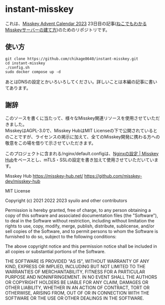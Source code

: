 # instant-misskey

これは、[Misskey Advent Calendar 2023](https://adventar.org/calendars/8742) 23日目の記事([ねこでもわかるMisskeyサーバーの建て方](https://blog.chikage.net/misskey-advent-calender-2023/))のためのリポジトリです。  

## 使い方

```
git clone https://github.com/chikage8640/instant-misskey.git
cd instant-misskey
./config.sh
sudo docker compose up -d
```

あとはDNSの設定とかいろいろしてください。詳しいことは本編の記事に書いてあります。

## 謝辞
このソースを書くに当たって、様々なMisskey関連リソースを使用させていただきました。  
MisskeyはAGPL-3.0で、Misskey HubはMIT Licenseの下で公開されているとのことですが、ライセンスの掲示に加えて、全てのMisskey開発に携わる方への敬意をこの場を借りて示させていただきます。

このプロジェクトに含まれる/nginx/default.configは、[Nginxの設定 | Misskey Hub](https://misskey-hub.net/docs/admin/nginx.html)をベースとし、mTLS・SSLの設定を書き加えて使用させていただいています。  

Misskey Hub
https://misskey-hub.net/
https://github.com/misskey-dev/misskey-hub

MIT License

Copyright (c) 2021 2022 2023 syuilo and other contributors

Permission is hereby granted, free of charge, to any person obtaining a copy
of this software and associated documentation files (the "Software"), to deal
in the Software without restriction, including without limitation the rights
to use, copy, modify, merge, publish, distribute, sublicense, and/or sell
copies of the Software, and to permit persons to whom the Software is
furnished to do so, subject to the following conditions:

The above copyright notice and this permission notice shall be included in all
copies or substantial portions of the Software.

THE SOFTWARE IS PROVIDED "AS IS", WITHOUT WARRANTY OF ANY KIND, EXPRESS OR
IMPLIED, INCLUDING BUT NOT LIMITED TO THE WARRANTIES OF MERCHANTABILITY,
FITNESS FOR A PARTICULAR PURPOSE AND NONINFRINGEMENT. IN NO EVENT SHALL THE
AUTHORS OR COPYRIGHT HOLDERS BE LIABLE FOR ANY CLAIM, DAMAGES OR OTHER
LIABILITY, WHETHER IN AN ACTION OF CONTRACT, TORT OR OTHERWISE, ARISING FROM,
OUT OF OR IN CONNECTION WITH THE SOFTWARE OR THE USE OR OTHER DEALINGS IN THE
SOFTWARE.
